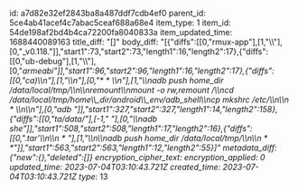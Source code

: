 id: a7d82e32ef2843ba8a487ddf7cdb4ef0
parent_id: 5ce4ab41acef4c7abac5ceaf688a68e4
item_type: 1
item_id: 54de198af2bd4b4ca72200fa8040833a
item_updated_time: 1688440089163
title_diff: "[]"
body_diff: "[{\"diffs\":[[0,\"rmux-app\"],[1,\"\\\\\"],[0,\"_v0.118.\"]],\"start1\":73,\"start2\":73,\"length1\":16,\"length2\":17},{\"diffs\":[[0,\"ub-debug\"],[1,\"\\\\\"],[0,\"_armeabi\"]],\"start1\":96,\"start2\":96,\"length1\":16,\"length2\":17},{\"diffs\":[[0,\"ca)\\\n\"],[1,\"\\\n\"],[0,\"* * *\\\n\"],[1,\"\\\nadb push home_dir /data/local/tmp/\\\n\\\nremount\\\nmount -o rw,remount /\\\ncd /data/local/tmp/home\\\\_dir/android\\\\_env/adb_shell\\\ncp mkshrc /etc/\\\n\\\n* * *\\\n\\\n\"],[0,\"adb \"]],\"start1\":327,\"start2\":327,\"length1\":14,\"length2\":158},{\"diffs\":[[0,\"ta/data/\"],[-1,\" \"],[0,\"\\\nadb she\"]],\"start1\":508,\"start2\":508,\"length1\":17,\"length2\":16},{\"diffs\":[[0,\".tar'\\\n\\\n* * *\"],[1,\"\\\n\\\nadb push home_dir /data/local/tmp/\\\n\\\n* * *\"]],\"start1\":563,\"start2\":563,\"length1\":12,\"length2\":55}]"
metadata_diff: {"new":{},"deleted":[]}
encryption_cipher_text: 
encryption_applied: 0
updated_time: 2023-07-04T03:10:43.721Z
created_time: 2023-07-04T03:10:43.721Z
type_: 13
